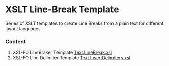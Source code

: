 # XSLT Line-Break Template
Series of XSLT templates to create Line Breaks from a plain text for different layout languages.

### Content

1. XSL-FO LineBraker Template [Text.LineBreak.xsl](https://github.com/it3xl/xslt-line-break-template/blob/master/__.Structure/Func/Text/Text.LineBreak.xsl)
1. XSL-FO Line Delimiter Template [Text.InsertDelimiters.xsl](https://github.com/it3xl/xslt-line-break-template/blob/master/__.Structure/Func/Text/Text.InsertDelimiters.xsl)


